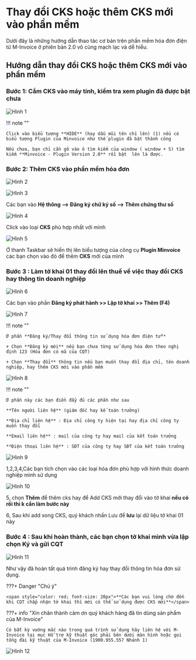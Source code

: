 # **Thay đổi CKS hoặc thêm CKS mới vào phần mềm**

Dưới đây là những hướng dẫn thao tác cơ bản trên phần mềm hóa đơn điện tử M-Invoice ở phiên bản 2.0 vô cùng mạch lạc và dễ hiểu.

## **Hướng dẫn thay đổi CKS hoặc thêm CKS mới vào phần mềm**

### Bước 1: Cắm CKS vào máy tính, kiểm tra xem plugin đã được bật chưa

![Hình 1](../assets/images/invoice2/2.0_them-cks-moi_1.png)

!!! note ""

    Click vào biểu tượng **HIDE** (hay dẫu mũi tên chỉ lên) (1) nếu có biểu tượng Plugin của Minvoice như thế plugin đã bật thành công

    Nếu chưa, bạn chỉ cần gõ vào ô tìm kiếm của window ( window + S) tìm kiếm **Minvoice - Plugin Version 2.0** rồi bật  lên là được.

### Bước 2: Thêm CKS vào phần mềm hóa đơn

![Hình 2](../assets/images/invoice2/2.0_them-cks-moi_2.png)

![Hình 3](../assets/images/invoice2/2.0_them-cks-moi_3.png)

Các bạn vào **Hệ thông --> Đăng ký chữ ký số --> Thêm chứng thư số**

![Hình 4](../assets/images/invoice2/2.0_them-cks-moi_4.png)

Click vào loại **CKS** phù hợp nhất với mình

![Hình 5](../assets/images/invoice2/2.0_them-cks-moi_5.png)

Ở thanh Taskbar sẽ hiển thị lên biểu tượng của công cụ **Plugin Minvoice** các bạn chọn vào đó để thêm **CKS** mới của mình

### Bước 3 : Làm tờ khai 01 thay đổi lên thuế về việc thay đổi CKS hay thông tin doanh nghiệp

![Hình 6](../assets/images/invoice2/2.0_them-cks-moi_6.png)

Các bạn vào phần **Đăng ký phát hành >> Lập tờ khai >> Thêm (F4)**

![Hình 7](../assets/images/invoice2/2.0_them-cks-moi_7.png)

!!! note ""

    Ở phần **Đăng ký/Thay đổi thông tin sử dụng hóa đơn điện tử**

    + Chọn **Đăng ký mới** nếu bạn chưa từng sử dụng hóa đơn theo nghị định 123 (Hóa đơn có mã của CQT)

    + Chọn **Thay đổi** thông tin nếu bạn muốn thay đổi địa chỉ, tên doanh nghiệp, hay thêm CKS mới vào phần mềm

![Hình 8](../assets/images/invoice2/2.0_them-cks-moi_8.png)

!!! note ""

    Ở phần này các bạn điền đẩy đủ các phần như sau

    **Tên người liên hệ** (giám đốc hay kế toán trưởng)

    **Đia chỉ liên hệ** : Địa chỉ công ty hiện tại hay địa chỉ công ty muốn thay đổi

    **Email liên hệ** : mail của công ty hay mail của kết toán trưởng

    **Điện thoại liên hệ** : SĐT của công ty hay SĐT của kết toán trưởng

![Hình 9](../assets/images/invoice2/2.0_them-cks-moi_9.png)

1,2,3,4,Các bạn tích chọn vào các loại hóa đơn phù hợp với hình thức doanh nghiệp mình sử dụng

![Hình 10](../assets/images/invoice2/2.0_them-cks-moi_10.png)

5, chọn **Thêm** để thêm cks hay để Add CKS mới thay đổi vào tờ khai **nếu có rồi thì k cần làm bước này**

6, Sau khi add xong CKS, quý khách nhấn Lưu để **lưu** lại dữ liệu tờ khai 01 này

### Bước 4 : Sau khi hoàn thành, các bạn chọn tờ khai mình vừa lập chọn Ký và gửi CQT

![Hình 11](../assets/images/invoice2/2.0_them-cks-moi_11.png)

Như vậy đã hoàn tất quá trình đăng ký hay thay đổi thông tin hóa đơn sử dụng.

???+ Danger "Chú ý"

    <span style="color: red; font-size: 20px">**Các bạn vui lòng chờ đến khi CQT chấp nhận tờ khai thì mới có thể sử dụng được CKS mới**</span>

???+ info "Xin chân thành cảm ơn quý khách hàng đã tin dùng sản phẩm của M-Invoice"

    Có bất kỳ vướng mắc nào trong quá trình sử dụng hãy liên hệ với M-Invoice tại mục Hỗ trợ kỹ thuật góc phải bên dưới màn hình hoặc gọi tổng đài kỹ thuật của M-Invoice (1900.955.557 Nhánh 1)

![Hình 12](../assets/images/invoice2/hotro.png)
